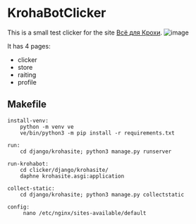 # KrohaBotClicker
This is a small test clicker for the site [Всё для Крохи](https://www.vsekroham.ru/).
![image](https://github.com/user-attachments/assets/1d424387-a8e5-4162-8def-ca71ac077712)

It has 4 pages:
- clicker
- store
- raiting
- profile

##  Makefile
``` make
install-venv:
	python -m venv ve
	ve/bin/python3 -m pip install -r requirements.txt

run:
	cd django/krohasite; python3 manage.py runserver

run-krohabot:
	cd clicker/django/krohasite/
	daphne krohasite.asgi:application

collect-static:
	cd django/krohasite; python3 manage.py collectstatic

config:
	 nano /etc/nginx/sites-available/default
```
